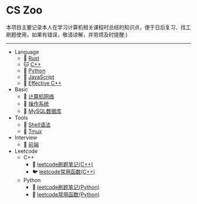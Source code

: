 # CS Zoo

本项目主要记录本人在学习计算机相关课程时总结的知识点，便于日后复习、找工刷题使用，如果有错误，敬请谅解，并劳烦及时提醒:)

---

* Language
  * 🦀 [Rust](./languages/rust/rust_cookbook.md)
  * 🐱 [C++](./languages/cpp/cpp_primer_plus.md)
  * 🐍 [Python](./languages/python/python_cookbook.md)
  * :tropical_fish: [JavaScript](https://github.com/Kexin-Tang/JavaScript-cookbook)
  * 🐯 [Effective C++](./languages/cpp/effective_cpp.md)
* Basic 
  * 🦁 [计算机网络](./basic/network/network.md)
  * 🐨 [操作系统](./basic/os/OS.md)
  * 🐬 [MySQL数据库](./basic/database/mysql_cookbook.md)
* Tools
  * 🐚 [Shell语法](./tools/Shell.md)
  * 🐘 [Tmux](./tools/tmux.md)
* Interview
  * 🐧 [前端](./interview/frontend.md)
* Leetcode
  * C++
    * 🐶 [leetcode刷题笔记(C++)](./leetcode/cpp/)
    * 🐦 [leetcode常用函数(C++)](./leetcode/leetcode_functions_cpp.md)
  * Python
    * 🐺 [leetcode刷题笔记(Python)](./leetcode/python/)
    * 🐎 [leetcode常用函数(Python)](./leetcode/leetcode_functions_python.md)
